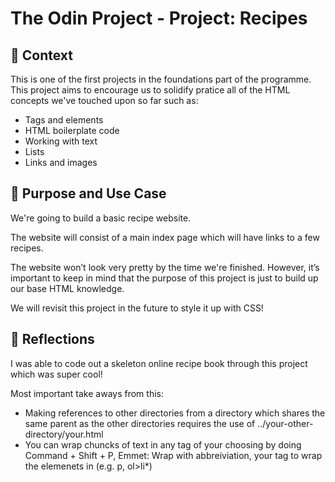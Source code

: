 # The Odin Project - Project: Recipes

## 🌅 Context
This is one of the first projects in the foundations part of the programme. This project aims to encourage us to solidify pratice all of the HTML concepts we've touched upon so far such as:

- Tags and elements
- HTML boilerplate code
- Working with text
- Lists
- Links and images

## 🌱 Purpose and Use Case
We're going to build a basic recipe website.

The website will consist of a main index page which will have links to a few recipes. 

The website won’t look very pretty by the time we're finished. However, it’s important to keep in mind that the purpose of this project is just to build up our base HTML knowledge. 

We will revisit this project in the future to style it up with CSS!

## 💭 Reflections
I was able to code out a skeleton online recipe book through this project which was super cool!

Most important take aways from this:
- Making references to other directories from a directory which shares the same parent as the other directories requires the use of ../your-other-directory/your.html
- You can wrap chuncks of text in any tag of your choosing by doing Command + Shift + P, Emmet: Wrap with abbreiviation, your tag to wrap the elemenets in (e.g. p, ol>li*)